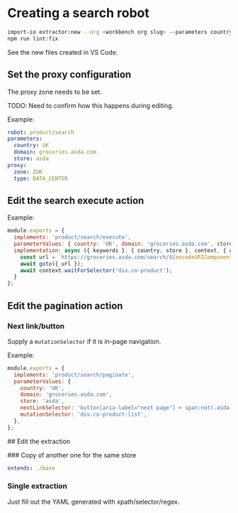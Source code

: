 # Creating a search robot

```bash
import-io extractor:new --org <workbench org slug> --parameters country=UK domain=groceries.asda.com store=asda --robot product/search
npm run lint:fix
```

See the new files created in VS Code.

## Set the proxy configuration

The proxy zone needs to be set.

TODO: Need to confirm how this happens during editing.

Example:

```yaml
robot: product/search
parameters:
  country: UK
  domain: groceries.asda.com
  store: asda
proxy:
  zone: ZUK
  type: DATA_CENTER
```

## Edit the search execute action

Example:

```js
module.exports = {
  implements: 'product/search/execute',
  parameterValues: { country: 'UK', domain: 'groceries.asda.com', store: 'asda' },
  implementation: async ({ keywords }, { country, store }, context, { goto }) => {
    const url = `https://groceries.asda.com/search/${encodeURIComponent(keywords)}/products`;
    await goto({ url });
    await context.waitForSelector('div.co-product');
  }
};
```

## Edit the pagination action

### Next link/button

Supply a `mutationSelector` if it is in-page navigation.

Example:

```js
module.exports = {
  implements: 'product/search/paginate',
  parameterValues: {
    country: 'UK',
    domain: 'groceries.asda.com',
    store: 'asda',
    nextLinkSelector: 'button[aria-label="next page"] > span:not(.asda-icon--gray)',
    mutationSelector: 'div.co-product-list',
  },
};
```

## Edit the extraction

### Copy of another one for the same store

```yaml
extends: ./base
```

### Single extraction

Just fill out the YAML generated with xpath/selector/regex.